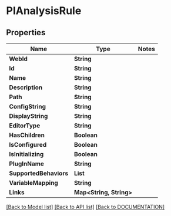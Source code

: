 # PIAnalysisRule

## Properties
Name | Type | Notes
------------ | ------------- | -------------
**WebId** | **String**
**Id** | **String**
**Name** | **String**
**Description** | **String**
**Path** | **String**
**ConfigString** | **String**
**DisplayString** | **String**
**EditorType** | **String**
**HasChildren** | **Boolean**
**IsConfigured** | **Boolean**
**IsInitializing** | **Boolean**
**PlugInName** | **String**
**SupportedBehaviors** | **List<String>**
**VariableMapping** | **String**
**Links** | **Map<String, String>**

[[Back to Model list]](../../DOCUMENTATION.md#documentation-for-models) [[Back to API list]](../../DOCUMENTATION.md#documentation-for-api-endpoints) [[Back to DOCUMENTATION]](../../DOCUMENTATION.md)
